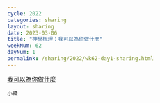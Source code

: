 ```yaml
---
cycle: 2022
categories: sharing
layout: sharing
date: 2023-03-06
title: "神學梳理：我可以為你做什麼"
weekNum: 62
dayNum: 1
permalink: /sharing/2022/wk62-day1-sharing.html
---
```


[我可以為你做什麼](https://eccseattle.github.io/media/sharing/2022/wk062/2023-03-06-bin.m4a)

`小錢`
